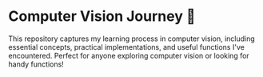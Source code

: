 # Computer Vision Journey 🚀
This repository captures my learning process in computer vision, including essential concepts, practical implementations, and useful functions I've encountered. Perfect for anyone exploring computer vision or looking for handy functions!
